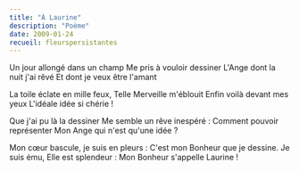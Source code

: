 ```yaml
---
title: "À Laurine"
description: "Poème"
date: 2009-01-24
recueil: fleurspersistantes
---
```


Un jour allongé dans un champ
Me pris à vouloir dessiner
L'Ange dont la nuit j'ai rêvé
Et dont je veux être l'amant

La toile éclate en mille feux,
Telle Merveille m'éblouit
Enfin voilà devant mes yeux
L'idéale idée si chérie !

Que j'ai pu là la dessiner
Me semble un rêve inespéré :
Comment pouvoir représenter
Mon Ange qui n'est qu'une idée ?

Mon cœur bascule, je suis en pleurs :
C'est mon Bonheur que je dessine.
Je suis ému, Elle est splendeur :
Mon Bonheur s'appelle Laurine !
